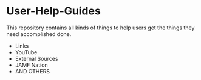 # User-Help-Guides
This repository contains all kinds of things to help users get the things they need accomplished done.

  - Links
  - YouTube
  - External Sources
  - JAMF Nation
  - AND OTHERS
